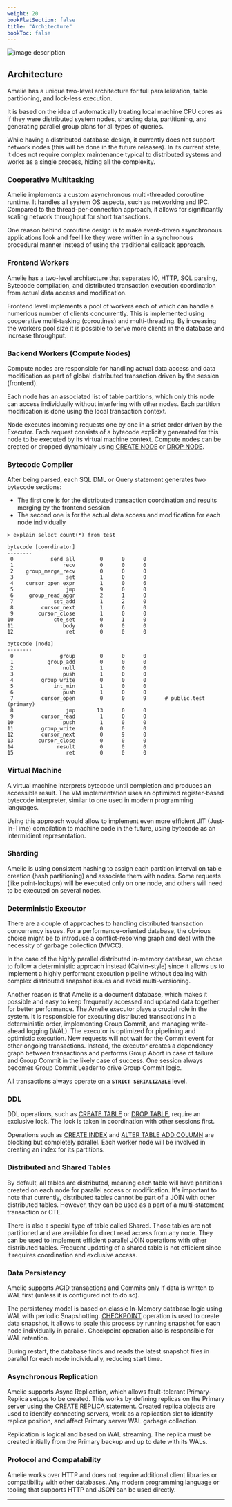 ```yaml
---
weight: 20
bookFlatSection: false
title: "Architecture"
bookToc: false
---
```


![image description](/docs/architecture/architecture.png)

## Architecture

Amelie has a unique two-level architecture for full parallelization, table partitioning, and lock-less execution.

It is based on the idea of automatically treating local machine CPU cores as if they were distributed system nodes,
sharding data, partitioning, and generating parallel group plans for all types of queries.

While having a distributed database design, it currently does not support network nodes
(this will be done in the future releases). In its current state, it does not require complex maintenance
typical to distributed systems and works as a single process, hiding all the complexity.

### Cooperative Multitasking

Amelie implements a custom asynchronous multi-threaded coroutine runtime. It handles all system OS aspects, such as networking and IPC.
Compared to the thread-per-connection approach, it allows for significantly scaling network throughput for short transactions.

One reason behind coroutine design is to make event-driven asynchronous applications look and feel like they were written in a
synchronous procedural manner instead of using the traditional callback approach.

### Frontend Workers

Amelie has a two-level architecture that separates IO, HTTP, SQL parsing,
Bytecode compilation, and distributed transaction execution coordination from actual data access and modification.

Frontend level implements a pool of workers each of which can handle a numerious number of clients concurrently.
This is implemented using cooperative multi-tasking (coroutines) and multi-threading.
By increasing the workers pool size it is possible to serve more clients in the database and
increase throughput.

### Backend Workers (Compute Nodes)

Compute nodes are responsible for handling actual data access and data modification as part of global distributed
transaction driven by the session (frontend).

Each node has an associated list of table partitions, which only this node can access individually without
interfering with other nodes. Each partition modification is done using the local transaction context.

Node executes incoming requests one by one in a strict order driven by the Executor.
Each request consists of a bytecode explicitly generated for this node to be executed by its virtual machine context.
Compute nodes can be created or dropped dynamicaly using [CREATE NODE](/docs/cluster/create) or [DROP NODE](/docs/cluster/drop).

### Bytecode Compiler

After being parsed, each SQL DML or Query statement generates two bytecode sections:

* The first one is for the distributed transaction coordination and results merging by the frontend session
* The second one is for the actual data access and modification for each node individually

```text {style="github-dark"}
> explain select count(*) from test

bytecode [coordinator]
--------
 0            send_all        0      0      0
 1                recv        0      0      0
 2    group_merge_recv        0      0      0
 3                 set        1      0      0
 4    cursor_open_expr        1      0      6
 5                 jmp        9      0      0
 6     group_read_aggr        2      1      0
 7             set_add        1      2      0
 8         cursor_next        1      6      0
 9        cursor_close        1      0      0
10             cte_set        0      1      0
11                body        0      0      0
12                 ret        0      0      0

bytecode [node]
--------
 0               group        0      0      0
 1           group_add        0      0      0
 2                null        1      0      0
 3                push        1      0      0
 4         group_write        0      0      0
 5             int_min        1      0      0
 6                push        1      0      0
 7         cursor_open        0      0      9      # public.test (primary)
 8                 jmp       13      0      0
 9         cursor_read        1      0      0
10                push        1      0      0
11         group_write        0      0      0
12         cursor_next        0      9      0
13        cursor_close        0      0      0
14              result        0      0      0
15                 ret        0      0      0
```

### Virtual Machine

A virtual machine interprets bytecode until completion and produces an accessible result.
The VM implementation uses an optimized register-based bytecode interpreter, similar to one used in modern
programming languages.

Using this approach would allow to implement even more efficient JIT (Just-In-Time) compilation to machine
code in the future, using bytecode as an intermidient representation.

### Sharding

Amelie is using consistent hashing to assign each partition interval on table creation
(hash partitioning) and associate them with nodes. Some requests (like point-lookups) will be
executed only on one node, and others will need to be executed on several nodes.

### Deterministic Executor

There are a couple of approaches to handling distributed transaction concurrency issues. For a
performance-oriented database, the obvious choice might be to introduce a conflict-resolving graph and
deal with the necessity of garbage collection (MVCC).

In the case of the highly parallel distributed in-memory database, we chose to follow a deterministic approach instead
(Calvin-style) since it allows us to implement a highly performant execution pipeline without
dealing with complex distributed snapshot issues and avoid multi-versioning.

Another reason is that Amelie is a document database, which makes it possible and easy to keep frequently accessed
and updated data together for better performance. The Amelie executor plays a crucial role in the system.
It is responsible for executing distributed transactions in a deterministic order, implementing Group Commit,
and managing write-ahead logging (WAL).  The executor is optimized for pipelining and optimistic execution.
New requests will not wait for the Commit event for other ongoing transactions. Instead, the executor creates
a dependency graph between transactions and performs Group Abort in case of failure and Group Commit in
the likely case of success. One session always becomes Group Commit Leader to drive Group Commit logic.

All transactions always operate on a **`STRICT SERIALIZABLE`** level.

### DDL

DDL operations, such as [CREATE TABLE](/docs/sql/ddl/tables/create) or [DROP TABLE](/docs/sql/ddl/tables/drop), require an exclusive lock.
The lock is taken in coordination with other sessions first.

Operations such as [CREATE INDEX](/docs/sql/ddl/indexes/create) and [ALTER TABLE ADD COLUMN](/docs/sql/ddl/tables/alter) are
blocking but completely parallel. Each worker node will be involved in creating an index for its partitions.

### Distributed and Shared Tables

By default, all tables are distributed, meaning each table will have partitions created on each node for
parallel access or modification. It's important to note that currently, distributed tables cannot be part of a
JOIN with other distributed tables. However, they can be used as a part of a multi-statement transaction or CTE.

There is also a special type of table called Shared. Those tables are not partitioned and are available for
direct read access from any node. They can be used to implement efficient parallel JOIN operations with
other distributed tables. Frequent updating of a shared table is not efficient since it requires coordination
and exclusive access.

### Data Persistency

Amelie supports ACID transactions and Commits only if data is written to WAL first (unless it is configured not to do so).

The persistency model is based on classic In-Memory database logic using WAL with periodic Snapshotting.
[CHECKPOINT](/docs/storage/checkpoint) operation is used to create data snapshot, it allows to scale this process by
running snapshot for each node individually in parallel. Checkpoint operation also is responsible for WAL retention.

During restart, the database finds and reads the latest snapshot files in parallel for each node individually,
reducing start time.

### Asynchronous Replication

Amelie supports Async Replication, which allows fault-tolerant Primary-Replica setups to be created.
This works by defining replicas on the Primary server using the [CREATE REPLICA](/docs/repl/create) statement.
Created replica objects are used to identify connecting servers, work as a replication slot to identify replica
position, and affect Primary server WAL garbage collection.

Replication is logical and based on WAL streaming. The replica must be created initially from the Primary
backup and up to date with its WALs.

### Protocol and Compatability

Amelie works over HTTP and does not require additional client libraries or compatibility with other databases.
Any modern programming language or tooling that supports HTTP and JSON can be used directly.

---
